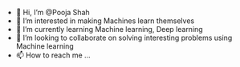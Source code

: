 - 👋 Hi, I’m @Pooja Shah
- 👀 I’m interested in making Machines learn themselves
- 🌱 I’m currently learning Machine learning, Deep learning
- 💞️ I’m looking to collaborate on solving interesting problems using Machine learning
- 📫 How to reach me ...

<!---
ps9918/ps9918 is a ✨ special ✨ repository because its `README.md` (this file) appears on your GitHub profile.
You can click the Preview link to take a look at your changes.
--->
